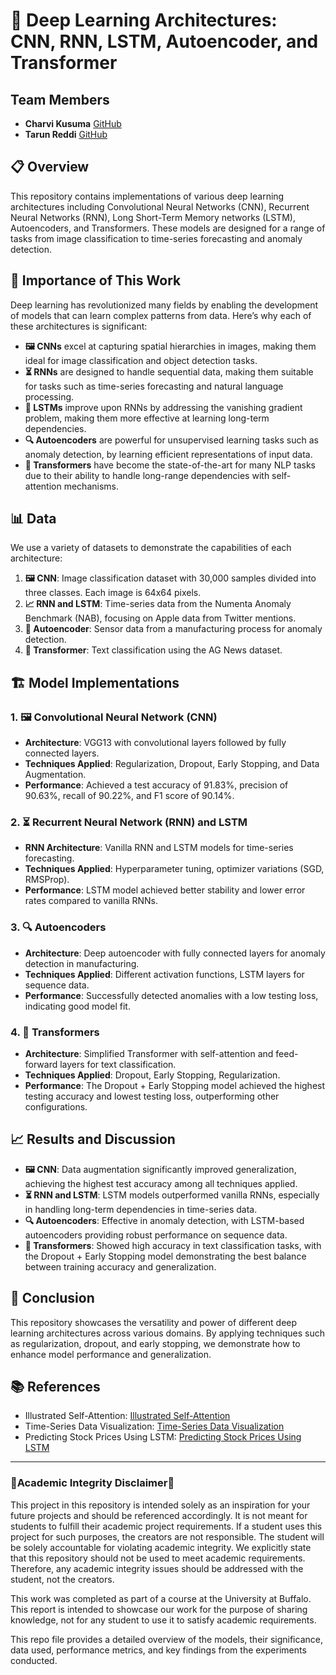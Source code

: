 # 🧠 Deep Learning Architectures: CNN, RNN, LSTM, Autoencoder, and Transformer

## Team Members

-   **Charvi Kusuma** [GitHub](https://github.com/kcharvi)
-   **Tarun Reddi** [GitHub](https://github.com/REDDITARUN)

## 📋 Overview

This repository contains implementations of various deep learning architectures including Convolutional Neural Networks (CNN), Recurrent Neural Networks (RNN), Long Short-Term Memory networks (LSTM), Autoencoders, and Transformers. These models are designed for a range of tasks from image classification to time-series forecasting and anomaly detection.

## 🌟 Importance of This Work

Deep learning has revolutionized many fields by enabling the development of models that can learn complex patterns from data. Here’s why each of these architectures is significant:

- **🖼️ CNNs** excel at capturing spatial hierarchies in images, making them ideal for image classification and object detection tasks.
- **⏳ RNNs** are designed to handle sequential data, making them suitable for tasks such as time-series forecasting and natural language processing.
- **🔁 LSTMs** improve upon RNNs by addressing the vanishing gradient problem, making them more effective at learning long-term dependencies.
- **🔍 Autoencoders** are powerful for unsupervised learning tasks such as anomaly detection, by learning efficient representations of input data.
- **🚀 Transformers** have become the state-of-the-art for many NLP tasks due to their ability to handle long-range dependencies with self-attention mechanisms.

## 📊 Data

We use a variety of datasets to demonstrate the capabilities of each architecture:

1. **🖼️ CNN**: Image classification dataset with 30,000 samples divided into three classes. Each image is 64x64 pixels.
2. **📈 RNN and LSTM**: Time-series data from the Numenta Anomaly Benchmark (NAB), focusing on Apple data from Twitter mentions.
3. **🔧 Autoencoder**: Sensor data from a manufacturing process for anomaly detection.
4. **📰 Transformer**: Text classification using the AG News dataset.

## 🏗️ Model Implementations

### 1. 🖼️ Convolutional Neural Network (CNN)

- **Architecture**: VGG13 with convolutional layers followed by fully connected layers.
- **Techniques Applied**: Regularization, Dropout, Early Stopping, and Data Augmentation.
- **Performance**: Achieved a test accuracy of 91.83%, precision of 90.63%, recall of 90.22%, and F1 score of 90.14%.

### 2. ⏳ Recurrent Neural Network (RNN) and LSTM

- **RNN Architecture**: Vanilla RNN and LSTM models for time-series forecasting.
- **Techniques Applied**: Hyperparameter tuning, optimizer variations (SGD, RMSProp).
- **Performance**: LSTM model achieved better stability and lower error rates compared to vanilla RNNs.

### 3. 🔍 Autoencoders

- **Architecture**: Deep autoencoder with fully connected layers for anomaly detection in manufacturing.
- **Techniques Applied**: Different activation functions, LSTM layers for sequence data.
- **Performance**: Successfully detected anomalies with a low testing loss, indicating good model fit.

### 4. 🚀 Transformers

- **Architecture**: Simplified Transformer with self-attention and feed-forward layers for text classification.
- **Techniques Applied**: Dropout, Early Stopping, Regularization.
- **Performance**: The Dropout + Early Stopping model achieved the highest testing accuracy and lowest testing loss, outperforming other configurations.

## 📈 Results and Discussion

- **🖼️ CNN**: Data augmentation significantly improved generalization, achieving the highest test accuracy among all techniques applied.
- **⏳ RNN and LSTM**: LSTM models outperformed vanilla RNNs, especially in handling long-term dependencies in time-series data.
- **🔍 Autoencoders**: Effective in anomaly detection, with LSTM-based autoencoders providing robust performance on sequence data.
- **🚀 Transformers**: Showed high accuracy in text classification tasks, with the Dropout + Early Stopping model demonstrating the best balance between training accuracy and generalization.

## 🏁 Conclusion

This repository showcases the versatility and power of different deep learning architectures across various domains. By applying techniques such as regularization, dropout, and early stopping, we demonstrate how to enhance model performance and generalization.

## 📚 References

- Illustrated Self-Attention: [Illustrated Self-Attention](https://towardsdatascience.com/illustrated-self-attention-2d627e33b20a)
- Time-Series Data Visualization: [Time-Series Data Visualization](https://machinelearningmastery.com/time-series-data-visualization-with-python/)
- Predicting Stock Prices Using LSTM: [Predicting Stock Prices Using LSTM](https://towardsdatascience.com/predicting-stock-prices-using-a-keras-lstm-model-4225457f0233)

---
### 🚨Academic Integrity Disclaimer🚨

This project in this repository is intended solely as an inspiration for your future projects and should be referenced accordingly. It is not meant for students to fulfill their academic project requirements. If a student uses this project for such purposes, the creators are not responsible. The student will be solely accountable for violating academic integrity. We explicitly state that this repository should not be used to meet academic requirements. Therefore, any academic integrity issues should be addressed with the student, not the creators.

This work was completed as part of a course at the University at Buffalo. This report is intended to showcase our work for the purpose of sharing knowledge, not for any student to use it to satisfy academic requirements.

This repo file provides a detailed overview of the models, their significance, data used, performance metrics, and key findings from the experiments conducted.
